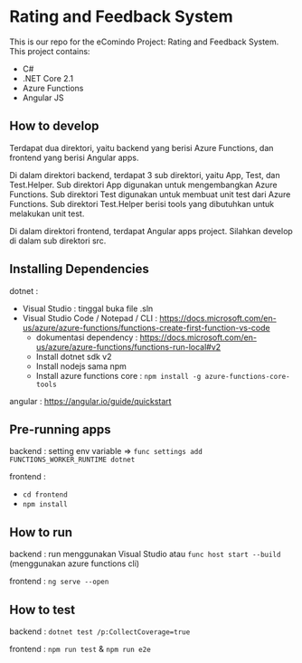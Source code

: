# Rating and Feedback System

This is our repo for the eComindo Project: Rating and Feedback System. This project contains:
- C#
- .NET Core 2.1
- Azure Functions
- Angular JS

## How to develop

Terdapat dua direktori, yaitu backend yang berisi Azure Functions, dan frontend yang berisi Angular apps.

Di dalam direktori backend, terdapat 3 sub direktori, yaitu App, Test, dan Test.Helper. 
Sub direktori App digunakan untuk mengembangkan Azure Functions. 
Sub direktori Test digunakan untuk membuat unit test dari Azure Functions. 
Sub direktori Test.Helper berisi tools yang dibutuhkan untuk melakukan unit test.

Di dalam direktori frontend, terdapat Angular apps project. Silahkan develop di dalam sub direktori src.

## Installing Dependencies

dotnet : 
- Visual Studio : tinggal buka file .sln
- Visual Studio Code / Notepad / CLI : https://docs.microsoft.com/en-us/azure/azure-functions/functions-create-first-function-vs-code
    - dokumentasi dependency : https://docs.microsoft.com/en-us/azure/azure-functions/functions-run-local#v2
    - Install dotnet sdk v2
    - Install nodejs sama npm
    - Install azure functions core : `npm install -g azure-functions-core-tools`

angular : https://angular.io/guide/quickstart

## Pre-running apps

backend : setting env variable => `func settings add FUNCTIONS_WORKER_RUNTIME dotnet`

frontend : 
- `cd frontend`
- `npm install`

## How to run

backend : run menggunakan Visual Studio atau `func host start --build` (menggunakan azure functions cli)

frontend : `ng serve --open`

## How to test

backend : `dotnet test /p:CollectCoverage=true`

frontend : `npm run test` & `npm run e2e`


